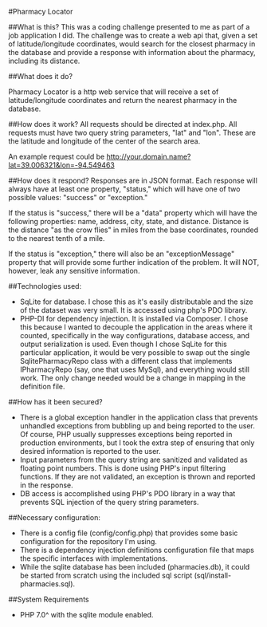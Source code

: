 #Pharmacy Locator

##What is this?
This was a coding challenge presented to me as part of a job application I did. 
The challenge was to create a web api that, given a set of latitude/longitude 
coordinates, would search for the closest pharmacy in the database and provide
a response with information about the pharmacy, including its distance.


##What does it do?

Pharmacy Locator is a http web service that will receive a set of latitude/longitude
coordinates and return the nearest pharmacy in the database.


##How does it work?
All requests should be directed at index.php. All requests must have two query string
parameters, "lat" and "lon". These are the latitude and longitude of the center
of the search area.

An example request could be http://your.domain.name?lat=39.006321&lon=-94.549463

##How does it respond?
Responses are in JSON format. Each response will always have at least one property, 
"status," which will have one of two possible values: "success" or "exception."

If the status is "success," there will be a "data" property which will have the 
following properties: name, address, city, state, and distance. Distance is the 
distance "as the crow flies" in miles from the base coordinates, rounded to the nearest
tenth of a mile.

If the status is "exception," there will also be an "exceptionMessage" property 
that will provide some further indication of the problem. It will NOT, however,
leak any sensitive information. 

##Technologies used:
*   SqLite for database. I chose this as it's easily distributable and the size of the
dataset was very small. It is accessed using php's PDO library.
*   PHP-DI for dependency injection. It is installed via Composer. I chose this because
I wanted to decouple the application in the areas where it counted, specifically
in the way configurations, database access, and output serialization is used.
Even though I chose SqLite for this particular application, it would be very possible
to swap out the single SqlitePharmacyRepo class with a different class that implements
IPharmacyRepo (say, one that uses MySql), and everything would still work. The only
change needed would be a change in mapping in the definition file.

##How has it been secured?
*   There is a global exception handler in the application class that prevents unhandled
exceptions from bubbling up and being reported to the user. Of course, PHP usually 
suppresses exceptions being reported in production environments, but I took the extra
step of ensuring that only desired information is reported to the user.
*   Input parameters from the query string are sanitized and validated as floating 
point numbers. This is done using PHP's input filtering functions. If they are not
validated, an exception is thrown and reported in the response.
*   DB access is accomplished using PHP's PDO library in a way that prevents SQL 
injection of the query string parameters.

##Necessary configuration:
*   There is a config file (config/config.php) that provides some basic configuration
for the repository I'm using.
*   There is a dependency injection definitions configuration file that maps the 
specific interfaces with implementations.
*   While the sqlite database has been included (pharmacies.db), it could be started
from scratch using the included sql script (sql/install-pharmacies.sql).

##System Requirements
*   PHP 7.0^ with the sqlite module enabled.